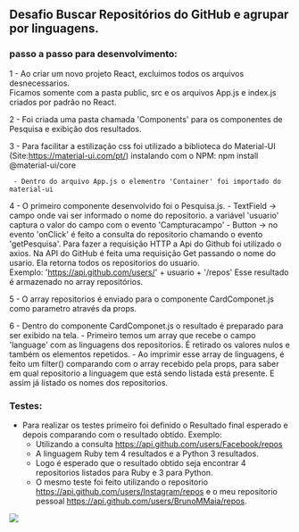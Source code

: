 ## Desafio Buscar Repositórios do GitHub e agrupar por linguagens.

### passo a passo para desenvolvimento:
 1 - Ao criar um novo projeto React, excluimos todos os arquivos desnecessarios.  
    Ficamos somente com a pasta public, src e os arquivos App.js e index.js criados por padrão no React.

 2 - Foi criada uma pasta chamada 'Components' para os componentes de Pesquisa e exibição dos resultados. 

 3 - Para facilitar a estilização css foi utilizado a biblioteca do Material-UI (Site:https://material-ui.com/pt/)
     instalando com o NPM: npm install @material-ui/core

     - Dentro do arquivo App.js o elementro 'Container' foi importado do material-ui

 4 - O primeiro componente desenvolvido foi o Pesquisa.js. 
      - TextField -> campo onde vai ser informado o nome do repositorio. 
      a variável 'usuario' captura o valor do campo com o evento 'Campturacampo'
      - Button -> no evento 'onClick' é feito a consulta do repositorio chamando o evento 'getPesquisa'. 
      Para fazer a requisição HTTP a Api do Github foi utilizado o axios. 
      Na API do GitHub é feita uma requisição Get passando o nome do usario. Ela retorna todos os repositorios do usuario.   
        Exemplo: 'https://api.github.com/users/' + usuario + '/repos' 
      Esse resultado é armazenado no array repositórios.

5 - O array repositorios é enviado para o componente CardComponet.js como parametro através da props.  

6 - Dentro do componente CardComponet.js o resultado é preparado para ser exibido na tela. 
    - Primeiro temos um array que recebe o campo 'language' com as linguagens dos repositorios.
      É retirado os valores nulos e também os elementos repetidos.
    - Ao imprimir esse array de linguagens, é feito um filter() comparando com o array recebido pela props, para saber em qual repositorio 
    a linguagem que está sendo listada está presente. E assim já listado os nomes dos repositorios.

### Testes: 
- Para realizar os testes primeiro foi definido o Resultado final esperado e depois 
comparando com o resultado obtido. 
    Exemplo:
    - Utilizando a consulta https://api.github.com/users/Facebook/repos 
    - A linguagem Ruby tem 4 resultados e a Python 3 resultados. 
    - Logo é esperado que o resultado obtido seja encontrar 4 repositorios listados para Ruby e 3 para Python.
    - O mesmo teste foi feito utilizando o repositorio https://api.github.com/users/Instagram/repos e o meu repositorio pessoal https://api.github.com/users/BrunoMMaia/repos.
    
    
    
    
<img src="https://github.com/BrunoMMaia/consulta_github/blob/master/apresentacao.gif?raw=true">


